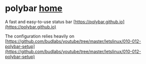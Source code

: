 # polybar                                        [home](../../README.md)

A fast and easy-to-use status bar [https://polybar.github.io](https://polybar.github.io)

The configuration relies heavily on [https://github.com/budlabs/youtube/tree/master/letslinux/010-012-polybar-setup](https://github.com/budlabs/youtube/tree/master/letslinux/010-012-polybar-setup) 

